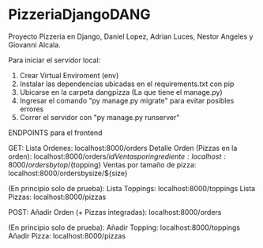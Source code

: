 # PizzeriaDjangoDANG

Proyecto Pizzeria en Django, Daniel Lopez, Adrian Luces, Nestor Angeles y Giovanni Alcala.

Para iniciar el servidor local:

1.  Crear Virtual Enviroment (env)
2.  Instalar las dependencias ubicadas en el requirements.txt con pip
3.  Ubicarse en la carpeta dangpizza (La que tiene el manage.py)
4.  Ingresar el comando "py manage.py migrate" para evitar posibles errores
5.  Correr el servidor con "py manage.py runserver"

ENDPOINTS para el frontend

GET:
Lista Ordenes:                      localhost:8000/orders
Detalle Orden (Pizzas en la orden): localhost:8000/orders/${id}
Ventas por ingrediente:             localhost:8000/ordersbytop/${topping}
Ventas por tamaño de pizza:         localhost:8000/ordersbysize/${size}

(En principio solo de prueba):
Lista Toppings:                     localhost:8000/toppings
Lista Pizzas:                       localhost:8000/pizzas

POST:
Añadir Orden (+ Pizzas integradas): localhost:8000/orders

(En principio solo de prueba):
Añadir Topping:                     localhost:8000/toppings
Añadir Pizza:                       localhost:8000/pizzas
